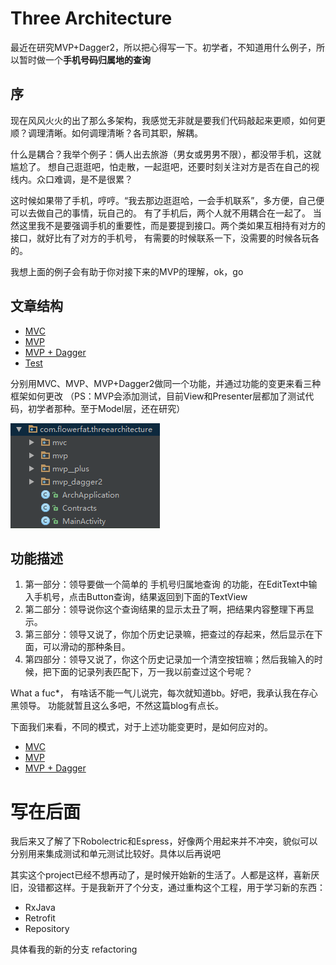 # Three Architecture

最近在研究MVP+Dagger2，所以把心得写一下。初学者，不知道用什么例子，所以暂时做一个**手机号码归属地的查询**

## 序

现在风风火火的出了那么多架构，我感觉无非就是要我们代码敲起来更顺，如何更顺？调理清晰。如何调理清晰？各司其职，解耦。

什么是耦合？我举个例子：俩人出去旅游（男女或男男不限），都没带手机，这就尴尬了。
想自己逛逛吧，怕走散，一起逛吧，还要时刻关注对方是否在自己的视线内。众口难调，是不是很累？

这时候如果带了手机，哼哼。“我去那边逛逛哈，一会手机联系”，多方便，自己便可以去做自己的事情，玩自己的。
有了手机后，两个人就不用耦合在一起了。
当然这里我不是要强调手机的重要性，而是要提到接口。两个类如果互相持有对方的接口，就好比有了对方的手机号，
有需要的时候联系一下，没需要的时候各玩各的。

我想上面的例子会有助于你对接下来的MVP的理解，ok，go

## 文章结构

- [MVC](https://github.com/mBigFlower/ArchitectureLearning/blob/master/README_MVC.md)
- [MVP](https://github.com/mBigFlower/ArchitectureLearning/blob/master/README_MVP.md)
- [MVP + Dagger](https://github.com/mBigFlower/ArchitectureLearning/blob/master/README_MVP-Dagger2.md)
- [Test](https://github.com/mBigFlower/ArchitectureLearning/blob/master/README_TEST.md)

分别用MVC、MVP、MVP+Dagger2做同一个功能，并通过功能的变更来看三种框架如何更改
（PS：MVP会添加测试，目前View和Presenter层都加了测试代码，初学者那种。至于Model层，还在研究）

![包结构](https://raw.githubusercontent.com/mBigFlower/ArchitectureLearning/master/img/package.png)

## 功能描述

1. 第一部分：领导要做一个简单的 手机号归属地查询 的功能，在EditText中输入手机号，点击Button查询，结果返回到下面的TextView
2. 第二部分：领导说你这个查询结果的显示太丑了啊，把结果内容整理下再显示。
3. 第三部分：领导又说了，你加个历史记录嘛，把查过的存起来，然后显示在下面，可以滑动的那种条目。
4. 第四部分：领导又说了，你这个历史记录加一个清空按钮嘛；然后我输入的时候，把下面的记录列表匹配下，万一我以前查过这个号呢？

What a fuc*， 有啥话不能一气儿说完，每次就知道bb。好吧，我承认我在存心黑领导。
功能就暂且这么多吧，不然这篇blog有点长。

下面我们来看，不同的模式，对于上述功能变更时，是如何应对的。

- [MVC](https://github.com/mBigFlower/ArchitectureLearning/blob/master/README_MVC.md)
- [MVP](https://github.com/mBigFlower/ArchitectureLearning/blob/master/README_MVP.md)
- [MVP + Dagger](#mvpdagger2)

# 写在后面

我后来又了解了下Robolectric和Espress，好像两个用起来并不冲突，貌似可以分别用来集成测试和单元测试比较好。具体以后再说吧

其实这个project已经不想再动了，是时候开始新的生活了。人都是这样，喜新厌旧，没错都这样。于是我新开了个分支，通过重构这个工程，用于学习新的东西：

- RxJava
- Retrofit
- Repository

具体看我的新的分支 refactoring





